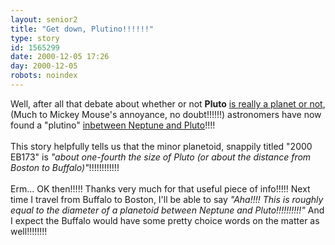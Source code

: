 ```yaml
---
layout: senior2
title: "Get down, Plutino!!!!!!"
type: story
id: 1565299
date: 2000-12-05 17:26
day: 2000-12-05
robots: noindex
---
```

Well, after all that debate about whether or not <b>Pluto</b> <a href="http://www.seniordads.fsnet.co.uk/seniordads/features/citizen/v1/22.html#655">is really a planet or not</a>, (Much to Mickey Mouse's annoyance, no doubt!!!!!!) astronomers have now found a "plutino" <a href="http://www.usatoday.com/weather/science/planet102400.htm">inbetween Neptune and Pluto</a>!!!! <br/><br/>This story helpfully tells us that the minor planetoid, snappily titled "2000 EB173" is <i>"about one-fourth the size of Pluto (or about the distance from Boston to Buffalo)"</i>!!!!!!!!!!!! <br/><br/>Erm... OK then!!!!! Thanks very much for that useful piece of info!!!!! Next time I travel from Buffalo to Boston, I'll be able to say <i>"Aha!!!! This is roughly equal to the diameter of a planetoid between Neptune and Pluto!!!!!!!!!!"</i> And I expect the Buffalo would have some pretty choice words on the matter as well!!!!!!!!
